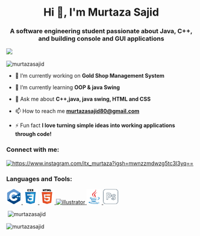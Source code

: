 <h1 align="center">Hi 👋, I'm Murtaza Sajid</h1>
<h3 align="center">A software engineering student passionate about Java, C++, and building console and GUI applications</h3>
<img src="https://readme-typing-svg.herokuapp.com/?lines=Hello,+I'm+Murtaza+Sajid;Java+%26+C%2B%2B+Developer;Building+Console+%26+GUI+Apps;Learning+OOP+%26+Swing&center=true&width=500&height=50&color=58A6FF&vCenter=true&size=20" />

<p align="left"> <img src="https://komarev.com/ghpvc/?username=murtazasajid&label=Profile%20views&color=0e75b6&style=flat" alt="murtazasajid" /> </p>

- 🔭 I’m currently working on **Gold Shop Management System**

- 🌱 I’m currently learning **OOP & java Swing**

- 💬 Ask me about **C++,java, java swing, HTML and CSS**

- 📫 How to reach me **murtazasajid80@gmail.com**

- ⚡ Fun fact **I love turning simple ideas into working applications through code!**

<h3 align="left">Connect with me:</h3>
<p align="left">
<a href="https://instagram.com/https://www.instagram.com/itx_murtaza?igsh=mwnzzmdwzg5tc3l3yq==" target="blank"><img align="center" src="https://raw.githubusercontent.com/rahuldkjain/github-profile-readme-generator/master/src/images/icons/Social/instagram.svg" alt="https://www.instagram.com/itx_murtaza?igsh=mwnzzmdwzg5tc3l3yq==" height="30" width="40" /></a>
</p>

<h3 align="left">Languages and Tools:</h3>
<p align="left"> <a href="https://www.w3schools.com/cpp/" target="_blank" rel="noreferrer"> <img src="https://raw.githubusercontent.com/devicons/devicon/master/icons/cplusplus/cplusplus-original.svg" alt="cplusplus" width="40" height="40"/> </a> <a href="https://www.w3schools.com/css/" target="_blank" rel="noreferrer"> <img src="https://raw.githubusercontent.com/devicons/devicon/master/icons/css3/css3-original-wordmark.svg" alt="css3" width="40" height="40"/> </a> <a href="https://www.w3.org/html/" target="_blank" rel="noreferrer"> <img src="https://raw.githubusercontent.com/devicons/devicon/master/icons/html5/html5-original-wordmark.svg" alt="html5" width="40" height="40"/> </a> <a href="https://www.adobe.com/in/products/illustrator.html" target="_blank" rel="noreferrer"> <img src="https://www.vectorlogo.zone/logos/adobe_illustrator/adobe_illustrator-icon.svg" alt="illustrator" width="40" height="40"/> </a> <a href="https://www.java.com" target="_blank" rel="noreferrer"> <img src="https://raw.githubusercontent.com/devicons/devicon/master/icons/java/java-original.svg" alt="java" width="40" height="40"/> </a> <a href="https://www.photoshop.com/en" target="_blank" rel="noreferrer"> <img src="https://raw.githubusercontent.com/devicons/devicon/master/icons/photoshop/photoshop-line.svg" alt="photoshop" width="40" height="40"/> </a> </p>

<p>&nbsp;<img align="center" src="https://github-readme-stats.vercel.app/api?username=murtazasajid&show_icons=true&locale=en" alt="murtazasajid" /></p>

<p><img align="center" src="https://github-readme-streak-stats.herokuapp.com/?user=murtazasajid&" alt="murtazasajid" /></p>
